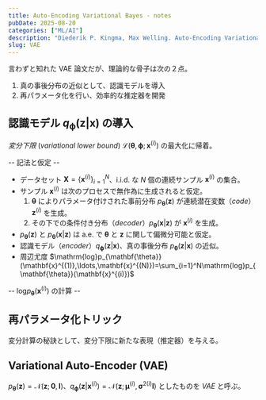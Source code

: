 ```yaml
---
title: Auto-Encoding Variational Bayes - notes
pubDate: 2025-08-20
categories: ["ML/AI"]
description: "Diederik P. Kingma, Max Welling. Auto-Encoding Variational Bayes. https://arxiv.org/abs/1312.6114, 2013."
slug: VAE
---
```


言わずと知れた VAE 論文だが、理論的な骨子は次の２点。
1. 真の事後分布の近似として、認識モデルを導入
2. 再パラメータ化を行い、効率的な推定器を開発

## 認識モデル $q_{\mathbf{\phi}}(\mathbf{z}|\mathbf{x})$ の導入

*変分下限* (*variational lower bound*) $\mathcal{L}(\mathbf{\theta},\mathbf{\phi};\mathbf{x}^{(i)})$ の最大化に帰着。

-- 記法と仮定 --
- データセット $\mathbf{X}=\{\mathbf{x}^{(i)}\}_{i=1}^N$、$\mathrm{i.i.d.}$ な $N$ 個の連続サンプル $\mathbf{x}^{(i)}$ の集合。
- サンプル $\mathbf{x}^{(i)}$ は次のプロセスで無作為に生成されると仮定。
  1. $\mathbf{\theta}$ によりパラメータ付けされた事前分布 $p_{\mathbf{\theta}}(\mathbf{z})$ が連続潜在変数（*code*）$\mathbf{z}^{(i)}$ を生成。
  2. その下での条件付き分布（*decoder*）$p_{\mathbf{\theta}}(\mathbf{x}|\mathbf{z})$ が $\mathbf{x}^{(i)}$ を生成。
- $p_{\mathbf{\theta}}(\mathbf{z})$ と $p_{\mathbf{\theta}}(\mathbf{x}|\mathbf{z})$ は $\mathrm{a.e.}$ で $\mathbf{\theta}$ と $\mathbf{z}$ に関して偏微分可能と仮定。
- 認識モデル（*encoder*）$q_{\mathbf{\phi}}(\mathbf{z}|\mathbf{x})$、真の事後分布 $p_{\mathbf{\theta}}(\mathbf{z}|\mathbf{x})$ の近似。
- 周辺尤度 $\mathrm{log}p_{\mathbf{\theta}}(\mathbf{x}^{(1)},\ldots,\mathbf{x}^{(N)})=\sum_{i=1}^N\mathrm{log}p_{\mathbf{\theta}}(\mathbf{x}^{(i)})$

-- $\mathrm{log}p_{\mathbf{\theta}}(\mathbf{x}^{(i)})$ の計算 --

## 再パラメータ化トリック

変分計算の秘訣として、変分下限に新たな表現（推定器）を与える。

## Variational Auto-Encoder (VAE)

$p_{\mathbf{\theta}}(\mathbf{z})=\mathcal{N}(\mathbf{z};\mathbf{0},\mathbf{I})$、$q_{\mathbf{\phi}}(\mathbf{z}|\mathbf{x}^{(i)})=\mathcal{N}(\mathbf{z};\mathbf{\mu}^{(i)},\mathbf{\sigma}^{2(i)}\mathbf{I})$ としたものを *VAE* と呼ぶ。
